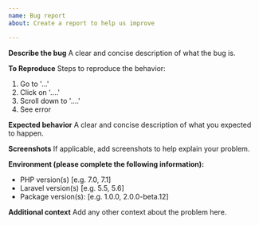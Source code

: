 ```yaml
---
name: Bug report
about: Create a report to help us improve

---
```


**Describe the bug**
A clear and concise description of what the bug is.

**To Reproduce**
Steps to reproduce the behavior:
1. Go to '...'
2. Click on '....'
3. Scroll down to '....'
4. See error

**Expected behavior**
A clear and concise description of what you expected to happen.

**Screenshots**
If applicable, add screenshots to help explain your problem.

**Environment (please complete the following information):**
 - PHP version(s) [e.g. 7.0, 7.1]
 - Laravel version(s) [e.g. 5.5, 5.6]
 - Package version(s): [e.g. 1.0.0, 2.0.0-beta.12]

**Additional context**
Add any other context about the problem here.
